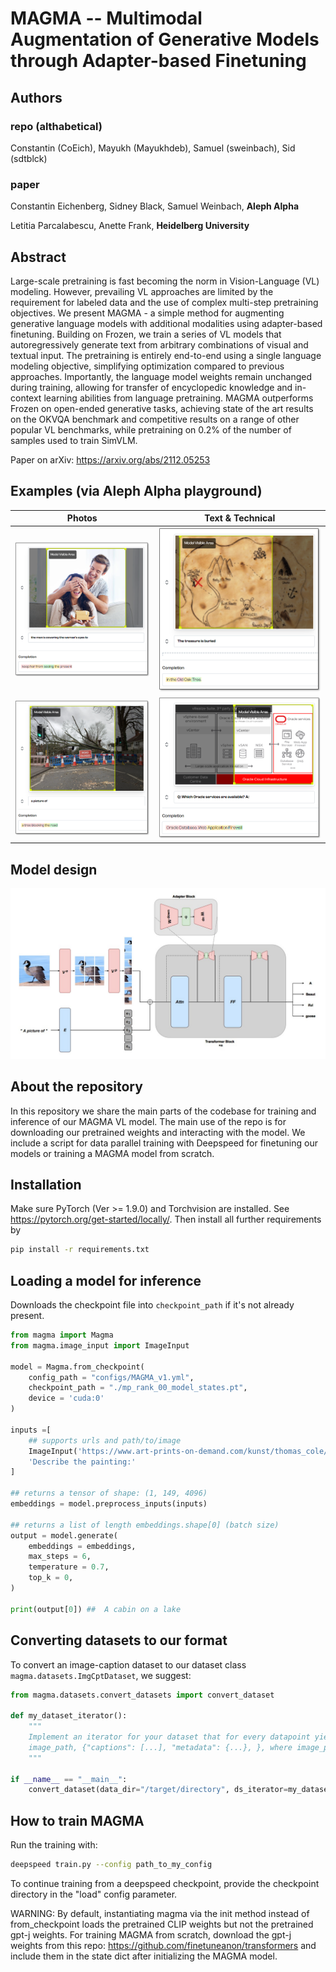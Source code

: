 # MAGMA -- Multimodal Augmentation of Generative Models through Adapter-based Finetuning

## Authors

### repo (althabetical)

Constantin (CoEich), Mayukh (Mayukhdeb), Samuel (sweinbach), Sid (sdtblck)

### paper

Constantin Eichenberg, Sidney Black, Samuel Weinbach, **Aleph Alpha**

Letitia Parcalabescu, Anette Frank, **Heidelberg University**


## Abstract

Large-scale pretraining is fast becoming the norm in Vision-Language (VL) modeling. However, prevailing VL approaches are limited by the requirement for labeled data and the use of complex multi-step pretraining objectives. We present MAGMA - a simple method for augmenting generative language models with additional modalities using adapter-based finetuning. Building on Frozen, we train a series of VL models that autoregressively generate text from arbitrary combinations of visual and textual input. The pretraining is entirely end-to-end using a single language modeling objective, simplifying optimization compared to previous approaches. Importantly, the language model weights remain unchanged during training, allowing for transfer of encyclopedic knowledge and in-context learning abilities from language pretraining. MAGMA outperforms Frozen on open-ended generative tasks, achieving state of the art results on the OKVQA benchmark and competitive results on a range of other popular VL benchmarks, while pretraining on 0.2% of the number of samples used to train SimVLM.

Paper on arXiv: https://arxiv.org/abs/2112.05253

## Examples (via Aleph Alpha playground)

 Photos |  Text & Technical
 --- | --- 
 ![A man covering a woman's eyes to hide a present](examples/magma_present.png?raw=true "Example_1") |   ![A hand drawn treasure map](examples/magma_treasure.png?raw=true "Example_3")
![A fallen tree is blocking a road](examples/magma_tree.png?raw=true "Example_2")   | ![A software architecture](examples/magma_oracle.png?raw=true "Example_4") 


 ## Model design

![MAGMA model design](examples/model.jpg?raw=true "MAGMA model design") 


 

## About the repository

In this repository we share the main parts of the codebase for training and inference of our MAGMA VL model. The main use of the repo is for downloading our pretrained weights and interacting with the model. We include a script for data parallel training with Deepspeed for finetuning our models or training a MAGMA model from scratch.

## Installation

Make sure PyTorch (Ver >= 1.9.0) and Torchvision are installed. See https://pytorch.org/get-started/locally/.
Then install all further requirements by 

```bash
pip install -r requirements.txt
```

## Loading a model for inference

Downloads the checkpoint file into `checkpoint_path` if it's not already present.

```python
from magma import Magma
from magma.image_input import ImageInput

model = Magma.from_checkpoint(
    config_path = "configs/MAGMA_v1.yml",
    checkpoint_path = "./mp_rank_00_model_states.pt",
    device = 'cuda:0'
)

inputs =[
    ## supports urls and path/to/image
    ImageInput('https://www.art-prints-on-demand.com/kunst/thomas_cole/woods_hi.jpg'),
    'Describe the painting:'
]

## returns a tensor of shape: (1, 149, 4096)
embeddings = model.preprocess_inputs(inputs)  

## returns a list of length embeddings.shape[0] (batch size)
output = model.generate(
    embeddings = embeddings,
    max_steps = 6,
    temperature = 0.7,
    top_k = 0,
)  

print(output[0]) ##  A cabin on a lake
```

## Converting datasets to our format

To convert an image-caption dataset to our dataset class `magma.datasets.ImgCptDataset`, we suggest:

```python
from magma.datasets.convert_datasets import convert_dataset

def my_dataset_iterator():
    """
    Implement an iterator for your dataset that for every datapoint yields a tuple
    image_path, {"captions": [...], "metadata": {...}, }, where image_path is the path to the image as a Path object, captions is a list of caption strings and metadata is an optional field.
    """

if __name__ == "__main__":
    convert_dataset(data_dir="/target/directory", ds_iterator=my_dataset_iterator())

```

## How to train MAGMA

Run the training with:

```bash
deepspeed train.py --config path_to_my_config
```
To continue training from a deepspeed checkpoint, provide the checkpoint directory in the "load" config parameter.

WARNING: By default, instantiating magma via the init method instead of from_checkpoint loads the pretrained CLIP weights but not the pretrained gpt-j weights. For training MAGMA from scratch, download the gpt-j weights from this repo: https://github.com/finetuneanon/transformers and include them in the state dict after initializing the MAGMA model.